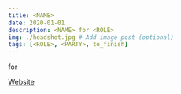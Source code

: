 ```yaml
---
title: <NAME>
date: 2020-01-01
description: <NAME> for <ROLE>
img: ./headshot.jpg # Add image post (optional)
tags: [<ROLE>, <PARTY>, to_finish]
---
```


<NAME> for <ROLE>

[Website](https://www.google.com/)
